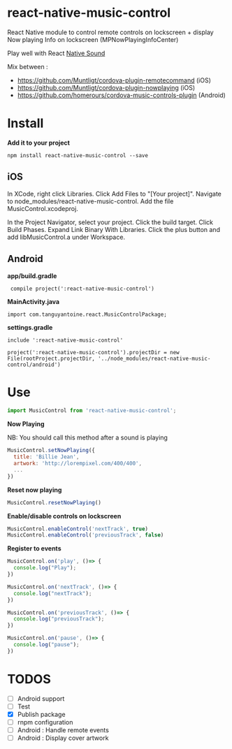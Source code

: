 # react-native-music-control

React Native module to control remote controls on lockscreen + display Now playing Info on lockscreen (MPNowPlayingInfoCenter)

Play well with React [Native Sound](https://github.com/zmxv/react-native-sound)

Mix between :

* https://github.com/Muntligt/cordova-plugin-remotecommand (iOS)
* https://github.com/Muntligt/cordova-plugin-nowplaying (iOS)
* https://github.com/homerours/cordova-music-controls-plugin (Android)


# Install

**Add it to your project**

```
npm install react-native-music-control --save
```

## iOS

In XCode, right click Libraries. Click Add Files to "[Your project]". Navigate to node_modules/react-native-music-control. Add the file MusicControl.xcodeproj.

In the Project Navigator, select your project. Click the build target. Click Build Phases. Expand Link Binary With Libraries. Click the plus button and add libMusicControl.a under Workspace.


## Android

**app/build.gradle**

```
 compile project(':react-native-music-control')
```

**MainActivity.java**

```
import com.tanguyantoine.react.MusicControlPackage;
```

**settings.gradle**

```
include ':react-native-music-control'

project(':react-native-music-control').projectDir = new File(rootProject.projectDir, '../node_modules/react-native-music-control/android')
```


# Use

```javascript
import MusicControl from 'react-native-music-control';
```

**Now Playing**

NB: You should call this method after a sound is playing

```javascript
MusicControl.setNowPlaying({
  title: 'Billie Jean',
  artwork: 'http://lorempixel.com/400/400',
  ...
})
```

**Reset now playing**

```javascript
MusicControl.resetNowPlaying()
```

**Enable/disable controls on lockscreen**

```javascript
MusicControl.enableControl('nextTrack', true)
MusicControl.enableControl('previousTrack', false)
```

**Register to events**

```javascript
MusicControl.on('play', ()=> {
  console.log("Play");
})

MusicControl.on('nextTrack', ()=> {
  console.log("nextTrack");
})

MusicControl.on('previousTrack', ()=> {
  console.log("previousTrack");
})

MusicControl.on('pause', ()=> {
  console.log("pause");
})
```


# TODOS

- [ ] Android support
- [ ] Test
- [x] Publish package
- [ ] rnpm configuration
- [ ] Android : Handle remote events
- [ ] Android : Display cover artwork
